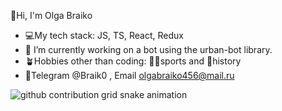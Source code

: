  👋Hi, I'm Olga Braiko
 
- 💻My tech stack: JS, TS, React, Redux
- 🤖 I’m currently working on a bot using the urban-bot library.
- 🪴Hobbies other than coding: 🏋‍♂sports and 🐚history 
- 📩Telegram @Braik0 , Email  olgabraiko456@mail.ru


<picture>
  <source media="(prefers-color-scheme: dark)" srcset="https://raw.githubusercontent.com/ olgabraiko/olgabraiko/output/github-contribution-grid-snake-dark.svg">
  <source media="(prefers-color-scheme: light)" srcset="https://raw.githubusercontent.com/olgabraiko/olgabraiko/output/github-contribution-grid-snake.svg">
  <img alt="github contribution grid snake animation" src="https://raw.githubusercontent.com/ olgabraiko/olgabraiko/output/github-contribution-grid-snake.svg">
</picture>
 

  

 
  

